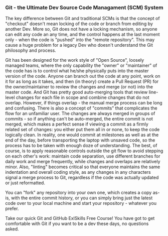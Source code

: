 ### Git - the Ultimate Dev Source Code Managament (SCM) System 

The key difference between Git and traditional SCMs is that the concept of "checkout" doesn't mean locking of the code or branch from editing by another Dev. More so, Git does not have a locking mechanism, so anyone can edit any code an any time, and the control happens at the last moment only - when the code is "pushed" into the "remote repository". This may cause a huge problem for a legacy Dev who doesn't understand the Git philosophy and process.

Git has been designed for the work style of "Open Source", loosely managed teams, where the only capability the "owner" or "maintainer" of the code has is to control what he/she physically puts into the master version of the code. Anyone can branch out the code at any point, work on it for as long as it takes, and then (in theory) create a Pull Request (PR) for the owner/maintainer to review the changes and merge (or not) into the master code. And Git has pretty good auto-merging tools that review line-level changes for each file in scope and combine changes that do not overlap. However, if things overlap - the manual merge process can be long and confusing. There is also a concept of "commits" that complicates the flow for an unfamiliar user. The changes are always merged in groups of commits - so if anything can't be auto-merged, the entire commit is not merged, which makes a perfect sense if viewing a commit as a firmly related set of changes: you either put them all in or none, to keep the code logically clean. In reality, one would commit at milestones as well as at the end of the day, before transporting the laptop with unsaved code, so the process has to be taken with enough doze of understanding. The best, of course, is to apply reasonable controls outside the git flow to avoid stepping on each other's work: maintain code separation, use different branches for daily work and merge frequently, while changes and overlaps are relatively minor. Also, "linting" becomes critical so that everyone maintains the same indentation and overall coding style, as any changes in any characters signal a merge process to Git, regardless if the code was actually updated or just reformatted.

You can "fork" any repository into your own one, which creates a copy as-is, with the entire commit history, or you can simply bring just the latest code over to your local machine and start your repository - whatever you prefer. 

Take our quick Git and GitHub ExlSkills Free Course! You have got to get comfortable with Git if you want to be a dev these days, no questions asked. 
